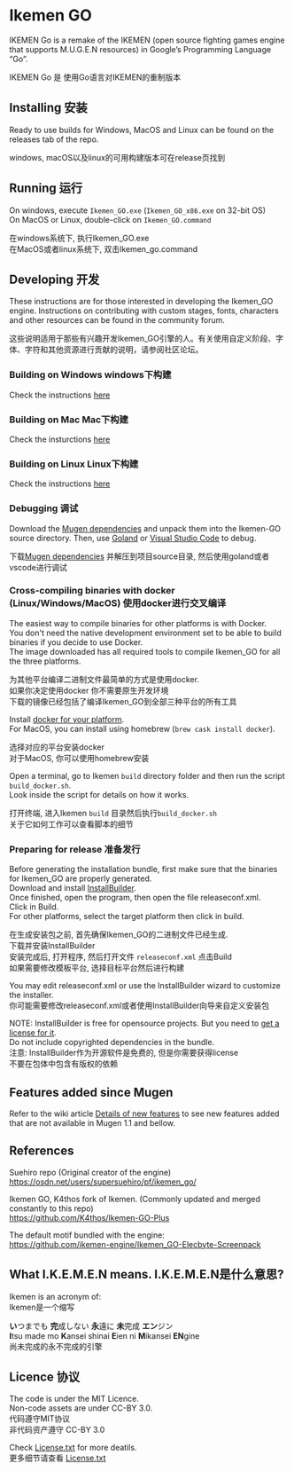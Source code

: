 # Ikemen GO
IKEMEN Go is a remake of the IKEMEN (open source fighting games engine that supports M.U.G.E.N resources) in Google’s Programming Language “Go”.

IKEMEN Go 是 使用Go语言对IKEMEN的重制版本
## Installing 安装
Ready to use builds for Windows, MacOS and Linux can be found on the releases tab of the repo. 

windows, macOS以及linux的可用构建版本可在release页找到
## Running 运行
On windows, execute `Ikemen_GO.exe` (`Ikemen_GO_x86.exe` on 32-bit OS)  
On MacOS or Linux, double-click on `Ikemen_GO.command`

在windows系统下, 执行Ikemen_GO.exe  
在MacOS或者linux系统下, 双击Ikemen_go.command

## Developing 开发
These instructions are for those interested in developing the Ikemen_GO engine. Instructions on contributing with custom stages, fonts, characters and other resources can be found in the community forum.

这些说明适用于那些有兴趣开发Ikemen_GO引擎的人。有关使用自定义阶段、字体、字符和其他资源进行贡献的说明，请参阅社区论坛。
### Building on Windows windows下构建
Check the instructions [here](https://github.com/ikemen-engine/Ikemen-GO/wiki/Building-on-Windows)

### Building on Mac    Mac下构建
Check the insturctions [here](https://github.com/ikemen-engine/Ikemen-GO/wiki/Building-on-MacOS)

### Building on Linux  Linux下构建
Check the instructions [here](https://github.com/ikemen-engine/Ikemen-GO/wiki/Building-on-Linux)

### Debugging 调试
Download the [Mugen dependencies](https://github.com/ikemen-engine/Ikemen_GO-Elecbyte-Screenpack) and unpack them into the Ikemen-GO source directory.
Then, use [Goland](https://www.jetbrains.com/go/) or [Visual Studio Code](https://code.visualstudio.com/) to debug.

下载[Mugen dependencies](https://github.com/ikemen-engine/Ikemen_GO-Elecbyte-Screenpack) 并解压到项目source目录, 然后使用goland或者vscode进行调试
### Cross-compiling binaries with docker (Linux/Windows/MacOS) 使用docker进行交叉编译
The easiest way to compile binaries for other platforms is with Docker.  
You don't need the native development environment set to be able to build binaries if you decide to use Docker.  
The image downloaded has all required tools to compile Ikemen_GO for all the three platforms.

为其他平台编译二进制文件最简单的方式是使用docker.  
如果你决定使用docker 你不需要原生开发环境  
下载的镜像已经包括了编译Ikemen_GO到全部三种平台的所有工具

Install [docker for your platform](https://www.docker.com/get-started).  
For MacOS, you can install using homebrew (`brew cask install docker`).

选择对应的平台安装docker  
对于MacOS, 你可以使用homebrew安装

Open a terminal, go to Ikemen `build` directory folder and then run the script `build_docker.sh`.  
Look inside the script for details on how it works.

打开终端, 进入Ikemen `build` 目录然后执行`build_docker.sh`  
关于它如何工作可以查看脚本的细节

### Preparing for release  准备发行
Before generating the installation bundle, first make sure that the binaries for Ikemen_GO are properly generated.  
Download and install [InstallBuilder](https://installbuilder.bitrock.com).  
Once finished, open the program, then open the file releaseconf.xml.  
Click in Build.  
For other platforms, select the target platform then click in build.

在生成安装包之前, 首先确保Ikemen_GO的二进制文件已经生成.  
下载并安装InstallBuilder  
安装完成后, 打开程序, 然后打开文件 `releaseconf.xml`
点击Build  
如果需要修改模板平台, 选择目标平台然后进行构建


You may edit releaseconf.xml or use the InstallBuilder wizard to customize the installer.  
你可能需要修改releaseconf.xml或者使用InstallBuilder向导来自定义安装包  

NOTE: InstallBuilder is free for opensource projects. But you need to [get a license for it](https://installbuilder.bitrock.com/open-source-licenses.html).  
Do not include copyrighted dependencies in the bundle.  
注意: InstallBuilder作为开源软件是免费的, 但是你需要获得license  
不要在包体中包含有版权的依赖

## Features added since Mugen  
Refer to the wiki article [Details of new features](https://github.com/ikemen-engine/Ikemen-GO/wiki) to see new features added that are not available in Mugen 1.1 and bellow.

## References
Suehiro repo (Original creator of the engine)  
https://osdn.net/users/supersuehiro/pf/ikemen_go/

Ikemen GO, K4thos fork of Ikemen. (Commonly updated and merged constantly to this repo)  
https://github.com/K4thos/Ikemen-GO-Plus

The default motif bundled with the engine:  
https://github.com/ikemen-engine/Ikemen_GO-Elecbyte-Screenpack

## What I.K.E.M.E.N means.  I.K.E.M.E.N是什么意思?
Ikemen is an acronym of:  
Ikemen是一个缩写

**い**つまでも **完**成しない **永**遠に **未**完成 **エン**ジン  
**I**tsu made mo **K**ansei shinai **E**ien ni **M**ikansei **EN**gine  
尚未完成的永不完成的引擎

## Licence  协议
The code is under the MIT Licence.  
Non-code assets are under CC-BY 3.0.  
代码遵守MIT协议  
非代码资产遵守 CC-BY 3.0

Check [License.txt](License.txt) for more deatils.  
更多细节请查看 [License.txt](License.txt)
